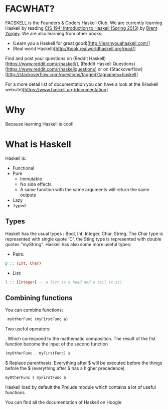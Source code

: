 
# FACWHAT?

FACSKELL is the Founders & Coders Haskell Club. We are currently learning Haskell by reading [CIS 194: Introduction to Haskell (Spring 2013)](http://www.seas.upenn.edu/~cis194/spring13/lectures.html) by [Brent Yorgey](https://byorgey.wordpress.com/). We are also learning from other books:
- (Learn you a Haskell for great good)[http://learnyouahaskell.com/]
- (Real world Haskell)[http://book.realworldhaskell.org/read/]


Find and post your questions on (Reddit Haskell)[https://www.reddit.com/r/haskell/], (Reddit Haskell Questions)[https://www.reddit.com/r/haskellquestions] or on (Stackoverflow)[http://stackoverflow.com/questions/tagged?tagnames=haskell]

For a more detail list of documentation you can have a look at the (Haskell website)[https://www.haskell.org/documentation]

# Why

Because learning Haskell is cool!

# What is Haskell

Haskell is:
- Functional
- Pure
  - Immutable
  - No side effects
  - A same function with the same arguments will return the same outputs
- Lazy
- Typed

## Types

Haskell has the usual types : Bool, Int, Integer, Char, String. The Char type is represented with single quote 'C', the Sting type is represented with double quotes "myString". Haskell has also some more useful types:

- Pairs:
```haskell
p :: (Int, Char)
```
- List:
```haskell
l :: [Integer] -- a list is a head and a tail (x:xs)
```
## Combining functions

You can combine functions:

```haskell
 myOtherFunc (myFirstFunc a)
 ```
 Two useful operators:

 . Which correspond to the mathematic composition. The result of the fist function become the input of the second function

```haskell
(myOtherFunc . myFirstFunc) a
```
 $ Replace parenthesis. Everything after $ will be executed before the things before the $ (everything after $ has a higher precedence)

```haskell
myOtherFunc $ myFirstFunc a
```
 Haskell load by default the Prelude module which contains a lot of useful functions

 You can find all the documentation of Haskell on Hoogle
